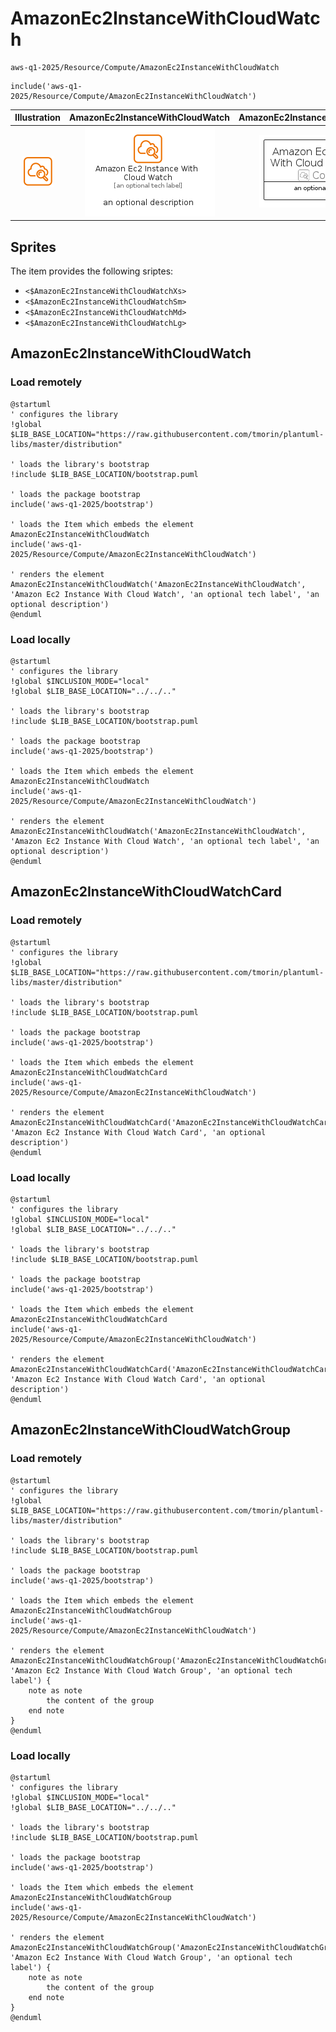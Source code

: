 # AmazonEc2InstanceWithCloudWatch


```text
aws-q1-2025/Resource/Compute/AmazonEc2InstanceWithCloudWatch
```

```text
include('aws-q1-2025/Resource/Compute/AmazonEc2InstanceWithCloudWatch')
```



| Illustration | AmazonEc2InstanceWithCloudWatch | AmazonEc2InstanceWithCloudWatchCard | AmazonEc2InstanceWithCloudWatchGroup |
| :---: | :---: | :---: | :---: |
| ![illustration for Illustration](../../../aws-q1-2025/Resource/Compute/AmazonEc2InstanceWithCloudWatch.png) | ![illustration for AmazonEc2InstanceWithCloudWatch](../../../aws-q1-2025/Resource/Compute/AmazonEc2InstanceWithCloudWatch.Local.png) | ![illustration for AmazonEc2InstanceWithCloudWatchCard](../../../aws-q1-2025/Resource/Compute/AmazonEc2InstanceWithCloudWatchCard.Local.png) | ![illustration for AmazonEc2InstanceWithCloudWatchGroup](../../../aws-q1-2025/Resource/Compute/AmazonEc2InstanceWithCloudWatchGroup.Local.png) |



## Sprites
The item provides the following sriptes:

- `<$AmazonEc2InstanceWithCloudWatchXs>`
- `<$AmazonEc2InstanceWithCloudWatchSm>`
- `<$AmazonEc2InstanceWithCloudWatchMd>`
- `<$AmazonEc2InstanceWithCloudWatchLg>`





## AmazonEc2InstanceWithCloudWatch

### Load remotely
```plantuml
@startuml
' configures the library
!global $LIB_BASE_LOCATION="https://raw.githubusercontent.com/tmorin/plantuml-libs/master/distribution"

' loads the library's bootstrap
!include $LIB_BASE_LOCATION/bootstrap.puml

' loads the package bootstrap
include('aws-q1-2025/bootstrap')

' loads the Item which embeds the element AmazonEc2InstanceWithCloudWatch
include('aws-q1-2025/Resource/Compute/AmazonEc2InstanceWithCloudWatch')

' renders the element
AmazonEc2InstanceWithCloudWatch('AmazonEc2InstanceWithCloudWatch', 'Amazon Ec2 Instance With Cloud Watch', 'an optional tech label', 'an optional description')
@enduml
```

### Load locally
```plantuml
@startuml
' configures the library
!global $INCLUSION_MODE="local"
!global $LIB_BASE_LOCATION="../../.."

' loads the library's bootstrap
!include $LIB_BASE_LOCATION/bootstrap.puml

' loads the package bootstrap
include('aws-q1-2025/bootstrap')

' loads the Item which embeds the element AmazonEc2InstanceWithCloudWatch
include('aws-q1-2025/Resource/Compute/AmazonEc2InstanceWithCloudWatch')

' renders the element
AmazonEc2InstanceWithCloudWatch('AmazonEc2InstanceWithCloudWatch', 'Amazon Ec2 Instance With Cloud Watch', 'an optional tech label', 'an optional description')
@enduml
```

## AmazonEc2InstanceWithCloudWatchCard

### Load remotely
```plantuml
@startuml
' configures the library
!global $LIB_BASE_LOCATION="https://raw.githubusercontent.com/tmorin/plantuml-libs/master/distribution"

' loads the library's bootstrap
!include $LIB_BASE_LOCATION/bootstrap.puml

' loads the package bootstrap
include('aws-q1-2025/bootstrap')

' loads the Item which embeds the element AmazonEc2InstanceWithCloudWatchCard
include('aws-q1-2025/Resource/Compute/AmazonEc2InstanceWithCloudWatch')

' renders the element
AmazonEc2InstanceWithCloudWatchCard('AmazonEc2InstanceWithCloudWatchCard', 'Amazon Ec2 Instance With Cloud Watch Card', 'an optional description')
@enduml
```

### Load locally
```plantuml
@startuml
' configures the library
!global $INCLUSION_MODE="local"
!global $LIB_BASE_LOCATION="../../.."

' loads the library's bootstrap
!include $LIB_BASE_LOCATION/bootstrap.puml

' loads the package bootstrap
include('aws-q1-2025/bootstrap')

' loads the Item which embeds the element AmazonEc2InstanceWithCloudWatchCard
include('aws-q1-2025/Resource/Compute/AmazonEc2InstanceWithCloudWatch')

' renders the element
AmazonEc2InstanceWithCloudWatchCard('AmazonEc2InstanceWithCloudWatchCard', 'Amazon Ec2 Instance With Cloud Watch Card', 'an optional description')
@enduml
```

## AmazonEc2InstanceWithCloudWatchGroup

### Load remotely
```plantuml
@startuml
' configures the library
!global $LIB_BASE_LOCATION="https://raw.githubusercontent.com/tmorin/plantuml-libs/master/distribution"

' loads the library's bootstrap
!include $LIB_BASE_LOCATION/bootstrap.puml

' loads the package bootstrap
include('aws-q1-2025/bootstrap')

' loads the Item which embeds the element AmazonEc2InstanceWithCloudWatchGroup
include('aws-q1-2025/Resource/Compute/AmazonEc2InstanceWithCloudWatch')

' renders the element
AmazonEc2InstanceWithCloudWatchGroup('AmazonEc2InstanceWithCloudWatchGroup', 'Amazon Ec2 Instance With Cloud Watch Group', 'an optional tech label') {
    note as note
        the content of the group
    end note
}
@enduml
```

### Load locally
```plantuml
@startuml
' configures the library
!global $INCLUSION_MODE="local"
!global $LIB_BASE_LOCATION="../../.."

' loads the library's bootstrap
!include $LIB_BASE_LOCATION/bootstrap.puml

' loads the package bootstrap
include('aws-q1-2025/bootstrap')

' loads the Item which embeds the element AmazonEc2InstanceWithCloudWatchGroup
include('aws-q1-2025/Resource/Compute/AmazonEc2InstanceWithCloudWatch')

' renders the element
AmazonEc2InstanceWithCloudWatchGroup('AmazonEc2InstanceWithCloudWatchGroup', 'Amazon Ec2 Instance With Cloud Watch Group', 'an optional tech label') {
    note as note
        the content of the group
    end note
}
@enduml
```

